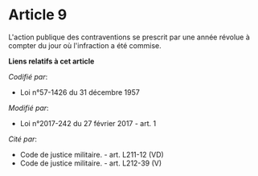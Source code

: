 # Article 9

L'action publique des contraventions se prescrit par une année révolue à compter du jour où l'infraction a été commise.

**Liens relatifs à cet article**

_Codifié par_:

  - Loi n°57-1426 du 31 décembre 1957

_Modifié par_:

  - Loi n°2017-242 du 27 février 2017 - art. 1

_Cité par_:

  - Code de justice militaire. - art. L211-12 (VD)
  - Code de justice militaire. - art. L212-39 (V)
